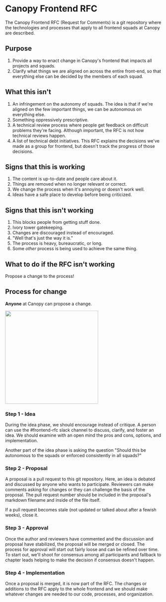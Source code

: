 # Canopy Frontend RFC
The Canopy Frontend RFC (Request for Comments) is a git repository where the technologies and processes that apply to all
frontend squads at Canopy are described.

## Purpose
1. Provide a way to enact change in Canopy's frontend that impacts all projects and squads.
2. Clarify what things we are aligned on across the entire front-end, so that everything else can be decided by the members of each squad.

## What this isn't
1. An infringement on the autonomy of squads. The idea is that if we're aligned on the few important things, we can be autonomous on everything else.
2. Something oppressively prescriptive.
3. A technical review process where people get feedback on difficult problems they're facing. Although important, the RFC is not how
   technical reviews happen.
4. A list of technical debt initiatives. This RFC explains the decisions we've made as a group for frontend, but doesn't track the progress of those decisions.

## Signs that this is working
1. The content is up-to-date and people care about it.
2. Things are removed when no longer relevant or correct.
3. We change the process when it's annoying or doesn't work well.
4. Ideas have a safe place to develop before being criticized.

## Signs that this isn't working
1. This blocks people from getting stuff done.
2. Ivory tower gatekeeping.
3. Changes are discouraged instead of encouraged.
4. "Well that's just the way it is."
5. The process is heavy, bureaucratic, or long.
6. Some *other* process is being used to achieve the same thing.

## What to do if the RFC isn't working
Propose a change to the process!

## Process for change
**Anyone** at Canopy can propose a change.

<img src="https://mk0radicalcandov3r1t.kinstacdn.com/wp-content/uploads/2017/02/gsd-wheel.png" width="300" />

### Step 1 - Idea
During the idea phase, we should encourage instead of critique. A person can use the #frontend-rfc slack channel
to discuss, clarify, and foster an idea. We should examine with an open mind the pros and cons, options, and implementation.

Another part of the idea phase is asking the question "Should this be autonomous to the squads or enforced consistently in all squads?"

### Step 2 - Proposal
A proposal is a pull request to this git repository. Here, an idea is debated and discussed by anyone who wants to participate.
Reviewers can make comments asking for changes or they can challenge the basis of the proposal. The pull request number should
be included in the proposal's markdown filename and inside of the file itself.

If a pull request becomes stale (not updated or talked about after a fewish weeks), close it.

### Step 3 - Approval
Once the author and reviewers have commented and the discussion and proposal have stabilized, the proposal will be merged or closed. The process for approval
will start out fairly loose and can be refined over time. To start out, we'll shoot for consensus among all participants and fallback to chapter leads helping
to make the decision if consensus doesn't happen.

### Step 4 - Implementation
Once a proposal is merged, it is now part of the RFC. The changes or additions to the RFC apply to the whole frontend and we should make whatever
changes are needed to our code, processes, and organization.
